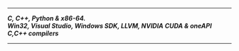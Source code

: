-------------------
___C, C++, Python & x86-64.___      
___Win32, Visual Studio, Windows SDK, LLVM, NVIDIA CUDA & oneAPI C,C++ compilers___    

-------------------
